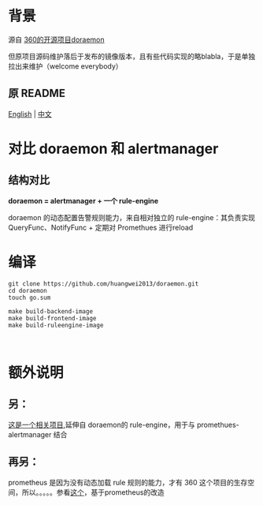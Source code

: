 # 背景
源自 [360的开源项目doraemon](https://github.com/Qihoo360/doraemon)

但原项目源码维护落后于发布的镜像版本，且有些代码实现的略blabla，于是单独拉出来维护（welcome everybody）

## 原 README
[English](README.md) | [中文](README-CN.md)


# 对比 doraemon 和 alertmanager
## 结构对比

**doraemon = alertmanager + 一个 rule-engine**

doraemon 的动态配置告警规则能力，来自相对独立的 rule-engine：其负责实现 QueryFunc、NotifyFunc + 定期对 Promethues 进行reload

# 编译

```cassandraql
git clone https://github.com/huangwei2013/doraemon.git
cd doraemon
touch go.sum

make build-backend-image
make build-frontend-image
make build-ruleengine-image



```
# 额外说明
## 另：
  [这是一个相关项目](https://github.com/huangwei2013/myruleengine),延伸自 doraemon的 rule-engine，用于与 promethues-alertmanager 结合
  
  
## 再另：
  prometheus 是因为没有动态加载 rule 规则的能力，才有 360 这个项目的生存空间，所以。。。。。参看[这个](https://github.com/huangwei2013/prometheus)，基于prometheus的改造
